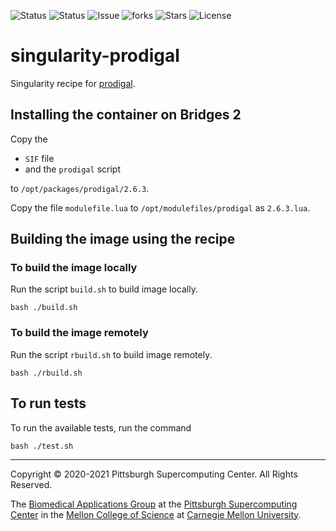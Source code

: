 ![Status](https://github.com/pscedu/singularity-prodigal/actions/workflows/main.yml/badge.svg)
![Status](https://github.com/pscedu/singularity-prodigal/actions/workflows/pretty.yml/badge.svg)
![Issue](https://img.shields.io/github/issues/pscedu/singularity-prodigal)
![forks](https://img.shields.io/github/forks/pscedu/singularity-prodigal)
![Stars](https://img.shields.io/github/stars/pscedu/singularity-prodigal)
![License](https://img.shields.io/github/license/pscedu/singularity-prodigal)

# singularity-prodigal
Singularity recipe for [prodigal](https://github.com/sandialabs/prodigal).

## Installing the container on Bridges 2
Copy the

* `SIF` file
* and the `prodigal` script

to `/opt/packages/prodigal/2.6.3`.

Copy the file `modulefile.lua` to `/opt/modulefiles/prodigal` as `2.6.3.lua`.

## Building the image using the recipe
### To build the image locally
Run the script `build.sh` to build image locally.

```
bash ./build.sh
```

### To build the image remotely
Run the script `rbuild.sh` to build image remotely.

```
bash ./rbuild.sh
```

## To run tests
To run the available tests, run the command

```
bash ./test.sh
```

---
Copyright © 2020-2021 Pittsburgh Supercomputing Center. All Rights Reserved.

The [Biomedical Applications Group](https://www.psc.edu/biomedical-applications/) at the [Pittsburgh Supercomputing
Center](http://www.psc.edu) in the [Mellon College of Science](https://www.cmu.edu/mcs/) at [Carnegie Mellon University](http://www.cmu.edu).


